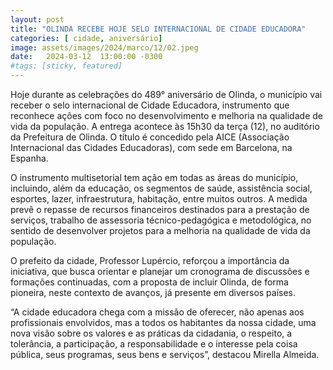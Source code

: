 ```yaml
---
layout: post
title: "OLINDA RECEBE HOJE SELO INTERNACIONAL DE CIDADE EDUCADORA"
categories: [ cidade, aniversário]
image: assets/images/2024/marco/12/02.jpeg
date:   2024-03-12  13:00:00 -0300
#tags: [sticky, featured]
---
```

Hoje durante as celebrações do 489° aniversário de Olinda, o município vai receber o selo internacional de Cidade Educadora, instrumento que reconhece ações com foco no desenvolvimento e melhoria na qualidade de vida da população. A entrega acontece às 15h30 da terça (12), no auditório da Prefeitura de Olinda. O título é concedido pela AICE (Associação Internacional das Cidades Educadoras), com sede em Barcelona, na Espanha.

O instrumento multisetorial tem ação em todas as áreas do município, incluindo, além da educação, os segmentos de saúde, assistência social, esportes, lazer, infraestrutura, habitação, entre muitos outros. A medida prevê o repasse de recursos financeiros destinados para a prestação de serviços, trabalho de assessoria técnico-pedagógica e metodológica, no sentido de desenvolver projetos para a melhoria na qualidade de vida da população.

O prefeito da cidade, Professor Lupércio, reforçou a importância da iniciativa, que busca orientar e planejar um cronograma de discussões e formações continuadas, com a proposta de incluir Olinda, de forma pioneira, neste contexto de avanços, já presente em diversos países.

“A cidade educadora chega com a missão de oferecer, não apenas aos profissionais envolvidos, mas a todos os habitantes da nossa cidade, uma nova visão sobre os valores e as práticas da cidadania, o respeito, a tolerância, a participação, a responsabilidade e o interesse pela coisa pública, seus programas, seus bens e serviços”, destacou Mirella Almeida.
